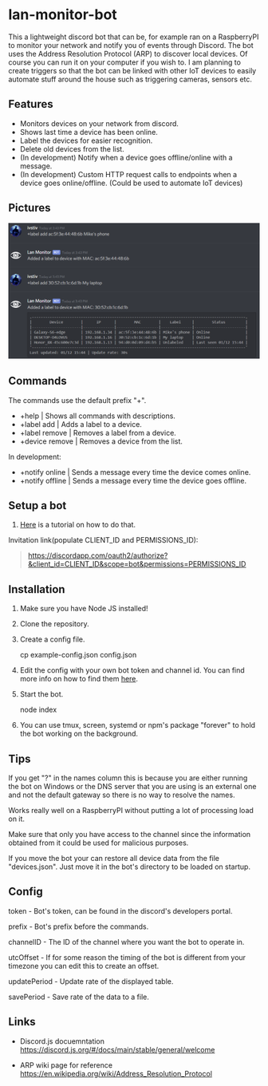 # lan-monitor-bot

This a lightweight discord bot that can be, for example ran on a RaspberryPI to monitor your network and notify you of events through Discord. The bot uses the Address Resolution Protocol (ARP) to discover local devices. Of course you can run it on your computer if you wish to. I am planning to create triggers so that the bot can be linked with other IoT devices to easily automate stuff around the house such as triggering cameras, sensors etc. 

## Features
* Monitors devices on your network from discord.
* Shows last time a device has been online.
* Label the devices for easier recognition. 
* Delete old devices from the list. 
* (In development) Notify when a device goes offline/online with a message. 
* (In development) Custom HTTP request calls to endpoints when a device goes online/offline. (Could be used to automate IoT devices)

## Pictures
![Picture](https://github.com/Ivstiv/lan-monitor-bot/blob/master/pic.png)

## Commands
The commands use the default prefix "+". 

* +help | Shows all commands with descriptions.
* +label add <mac address> <label> | Adds a label to a device.
* +label remove <mac address> | Removes a label from a device.
* +device remove <mac address> | Removes a device 
from the list.

In development: 

* +notify online <mac address> | Sends a message every time the device comes online.
* +notify offline <mac address> | Sends a message every time the device goes offline.

## Setup a bot
1. [Here](https://www.digitaltrends.com/gaming/how-to-make-a-discord-bot/) is a tutorial on how to do that.

Invitation link(populate CLIENT_ID and PERMISSIONS_ID):
>https://discordapp.com/oauth2/authorize?&client_id=CLIENT_ID&scope=bot&permissions=PERMISSIONS_ID

## Installation
1. Make sure you have Node JS installed!

2. Clone the repository. 
3. Create a config file.

    cp example-config.json config.json 
4. Edit the config with your own bot token and channel id. You can find more info on how to find them [here](https://github.com/Chikachi/DiscordIntegration/wiki/How-to-get-a-token-and-channel-ID-for-Discord).

5. Start the bot. 

    node index
6. You can use tmux, screen, systemd or npm's package "forever" to hold the bot working on the background.

## Tips

If you get "?" in the names column this is because you are either running the bot on Windows or the DNS server that you are using is an external one and not the default gateway so there is no way to resolve the names. 

Works really well on a RaspberryPI without putting a lot of processing load on it. 

Make sure that only you have access to the channel since the information obtained from it could be used for malicious purposes.

If you move the bot your can restore all device data from the file "devices.json". Just move it in the bot's directory to be loaded on startup. 

## Config
token - Bot's token, can be found in the discord's developers portal.

prefix - Bot's prefix before the commands.

channelID - The ID of the channel where you want the bot to operate in. 

utcOffset - If for some reason the timing of the bot is different from your timezone you can edit this to create an offset.

updatePeriod - Update rate of the displayed table. 

savePeriod - Save rate of the data to a file. 

## Links
* Discord.js docuemntation <https://discord.js.org/#/docs/main/stable/general/welcome>

* ARP wiki page for reference
<https://en.wikipedia.org/wiki/Address_Resolution_Protocol>